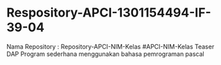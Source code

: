 # Respository-APCI-1301154494-IF-39-04
Nama Repository : Repository-APCI-NIM-Kelas
#APCI-NIM-Kelas
Teaser DAP
Program sederhana menggunakan bahasa pemrograman pascal
